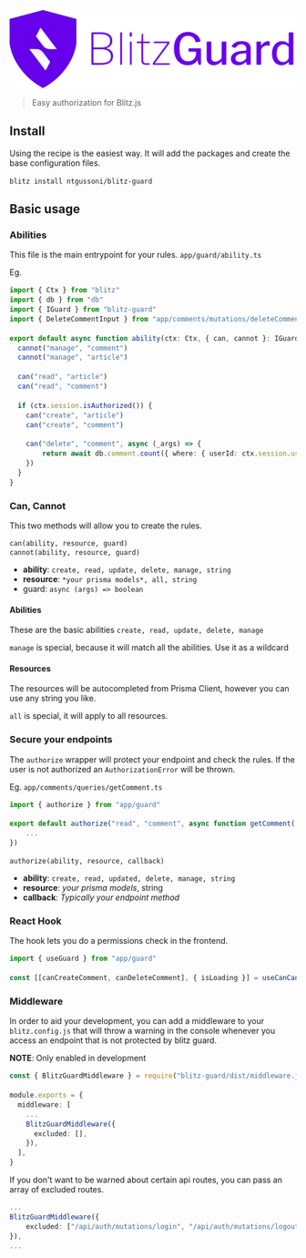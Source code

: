 ![Blitz Guard](blitz-guard.png)

> Easy authorization for Blitz.js

## Install

Using the recipe is the easiest way. It will add the packages and create the base configuration files.

```blitz install ntgussoni/blitz-guard```

## Basic usage

### Abilities
This file is the main entrypoint for your rules.
`app/guard/ability.ts`

Eg.
```typescript
import { Ctx } from "blitz"
import { db } from "db"
import { IGuard } from "blitz-guard"
import { DeleteCommentInput } from "app/comments/mutations/deleteComments"

export default async function ability(ctx: Ctx, { can, cannot }: IGuard) {
  cannot("manage", "comment")
  cannot("manage", "article")

  can("read", "article")
  can("read", "comment")

  if (ctx.session.isAuthorized()) {
	can("create", "article")
	can("create", "comment")

	can("delete", "comment", async (_args) => {
		return await db.comment.count({ where: { userId: ctx.session.userId } }) === 1
	})
  }
}
```
### Can, Cannot
This two methods will allow you to create the rules.

```
can(ability, resource, guard)
cannot(ability, resource, guard)
```

- **ability**: `create, read, update, delete, manage, string`
- **resource**: `*your prisma models*, all, string`
- guard: `async (args) => boolean`

#### Abilities
These are the basic abilities
`create, read, update, delete, manage`

`manage` is special, because it will match all the abilities. Use it as a wildcard

#### Resources
The resources will be autocompleted from Prisma Client, however you can use any string you like.

`all` is special, it will apply to all resources.

### Secure your endpoints

The `authorize` wrapper will protect your endpoint and check the rules. If the user is not authorized an `AuthorizationError` will be thrown.

Eg. `app/comments/queries/getComment.ts`
```typescript
import { authorize } from "app/guard"

export default authorize("read", "comment", async function getComment(...) {
	...
})
```

```authorize(ability, resource, callback)```

- **ability**: `create, read, updated, delete, manage, string`
- **resource**: *your prisma models*, string
- **callback**: *Typically your endpoint method*

### React Hook

The hook lets you do a permissions check in the frontend.

```typescript
import { useGuard } from "app/guard"

const [[canCreateComment, canDeleteComment], { isLoading }] = useCanCan([["create", "comment"], ["delete", "comment", /* args */]])
```

### Middleware

In order to aid your development, you can add a middleware to your `blitz.config.js` that will throw a warning in the console whenever you access an endpoint that is not protected by blitz guard.

**NOTE**: Only enabled in development

```typescript
const { BlitzGuardMiddleware } = require("blitz-guard/dist/middleware.js")

module.exports = {
  middleware: [
    ...
    BlitzGuardMiddleware({
      excluded: [],
    }),
  ],
}

```

If you don't want to be warned about certain api routes, you can pass an array of excluded routes.

```typescript
...
BlitzGuardMiddleware({
	excluded: ["/api/auth/mutations/login", "/api/auth/mutations/logout"],
}),
...
```
